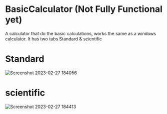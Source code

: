 # BasicCalculator (Not Fully Functional yet)

A calculator that do the basic calculations, works the same as a windows calculator.
It has two tabs Standard & scientific

# Standard
![Screenshot 2023-02-27 184056](https://github.com/AmmarElsamman/BasicCalculator/assets/53655392/41a60707-09fe-4816-aa78-fc464fe06c6f)

# scientific
![Screenshot 2023-02-27 184413](https://github.com/AmmarElsamman/BasicCalculator/assets/53655392/06980a71-0fef-40df-bd97-5ada51364404)
